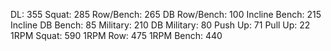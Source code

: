 DL: 355
 Squat: 285
 Row/Bench: 265
 DB Row/Bench: 100
 Incline Bench: 215
 Incline DB Bench: 85
 Military: 210
 DB Military: 80
 Push Up: 71
 Pull Up: 22
 1RPM Squat: 590
 1RPM Row: 475
 1RPM Bench: 440
